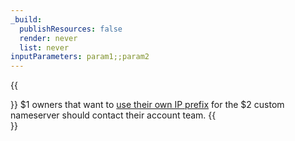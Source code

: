 ```yaml
---
_build:
  publishResources: false
  render: never
  list: never
inputParameters: param1;;param2
---
```


{{<Aside>}}
$1 owners that want to [use their own IP prefix](/byoip/) for the $2 custom nameserver should contact their account team.
{{</Aside>}}